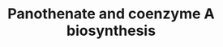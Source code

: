 ---
annotations:
- type: Pathway Ontology
  value: coenzyme A biosynthetic pathway
authors:
- M.Braymer
- MaintBot
- Ddigles
- Egonw
- SNorton
- Eweitz
description: ''
last-edited: 2021-05-20
organisms:
- Saccharomyces cerevisiae
redirect_from:
- /index.php/Pathway:WP462
- /instance/WP462
schema-jsonld:
- '@context': https://schema.org/
  '@id': https://wikipathways.github.io/pathways/WP462.html
  '@type': Dataset
  creator:
    '@type': Organization
    name: WikiPathways
  description: ''
  keywords:
  - L-cysteine
  - ALD3
  - dephospho-CoA
  - NADH
  - YGR277C
  - PAN5
  - YKL088W
  - pyrophosphate
  - FSM1
  - YDR196C
  - Coenzyme A
  - spermine
  - VHS3
  - YDR531W
  - ALD2
  - ADP
  - YIL083C
  - NADPH
  - 5,10-methylene-THF
  - ATP
  - ECM31
  - PAN6
  - SIS2
  license: CC0
  name: Panothenate and coenzyme A biosynthesis
seo: CreativeWork
title: Panothenate and coenzyme A biosynthesis
wpid: WP462
---